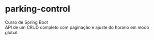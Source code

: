 # parking-control
Curso de Spring Boot <br>
API de um CRUD completo com paginação e ajuste do horario em modo global

